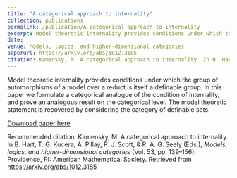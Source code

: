 ```yaml
---
title: "A categorical approach to internality"
collection: publications
permalink: /publication/A-categorical-approach-to-internality
excerpt: Model theoretic internality provides conditions under which the group of automorphisms of a model over a reduct is itself a definable group. In this paper we formulate a categorical analogue of the condition of internality, and prove an analogous result on the categorical level. The model theoretic statement is recovered by considering the category of definable sets.
date:  
venue: Models, logics, and higher-dimensional categories
paperurl: https://arxiv.org/abs/1012.3185
citation: Kamensky, M. A categorical approach to internality. In B. Hart, T. G. Kucera, A. Pillay, P. J. Scott, &amp; R. A. G. Seely (Eds.), <i>Models, logics, and higher-dimensional categories</i> (Vol. 53, pp. 139–156). Providence, RI: American Mathematical Society. Retrieved from https://arxiv.org/abs/1012.3185
---
```

Model theoretic internality provides conditions under which the group of automorphisms of a model over a reduct is itself a definable group. In this paper we formulate a categorical analogue of the condition of internality, and prove an analogous result on the categorical level. The model theoretic statement is recovered by considering the category of definable sets.

[Download paper here](https://arxiv.org/abs/1012.3185)

Recommended citation: Kamensky, M. A categorical approach to internality. In B. Hart, T. G. Kucera, A. Pillay, P. J. Scott, &amp; R. A. G. Seely (Eds.), <i>Models, logics, and higher-dimensional categories</i> (Vol. 53, pp. 139–156). Providence, RI: American Mathematical Society. Retrieved from https://arxiv.org/abs/1012.3185

